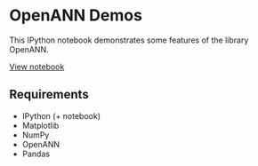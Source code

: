 OpenANN Demos
=============

This IPython notebook demonstrates some features of the library OpenANN.

[View notebook](http://nbviewer.ipython.org/urls/raw.github.com/AlexanderFabisch/OpenANN-demos/master/OpenANN.ipynb)

Requirements
------------

* IPython (+ notebook)
* Matplotlib
* NumPy
* OpenANN
* Pandas
